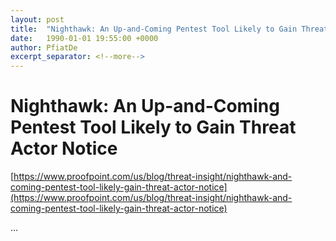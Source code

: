 ```yaml
---
layout: post
title:  "Nighthawk: An Up-and-Coming Pentest Tool Likely to Gain Threat Actor Notice"
date:   1990-01-01 19:55:00 +0000
author: PfiatDe
excerpt_separator: <!--more-->
---
```


# Nighthawk: An Up-and-Coming Pentest Tool Likely to Gain Threat Actor Notice

[https://www.proofpoint.com/us/blog/threat-insight/nighthawk-and-coming-pentest-tool-likely-gain-threat-actor-notice](https://www.proofpoint.com/us/blog/threat-insight/nighthawk-and-coming-pentest-tool-likely-gain-threat-actor-notice)

...
<!--more-->
